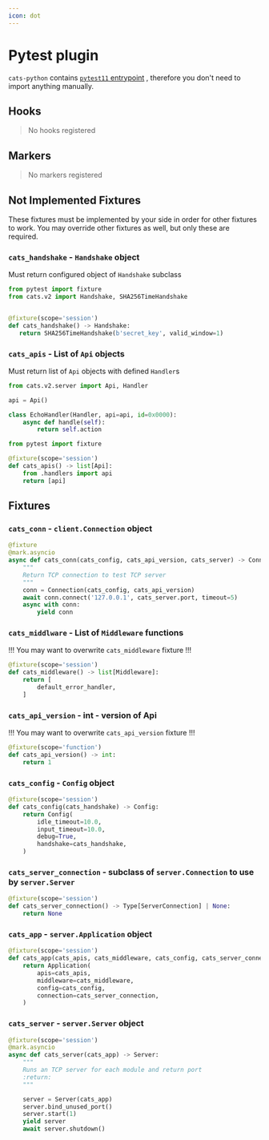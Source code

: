 ```yaml
---
icon: dot
---
```


# Pytest plugin

`cats-python` contains
[`pytest11` entrypoint](https://docs.pytest.org/en/6.2.x/writing_plugins.html#making-your-plugin-installable-by-others)
, therefore you don't need to import anything manually.

## Hooks

> No hooks registered

## Markers

> No markers registered

## Not Implemented Fixtures

These fixtures must be implemented by your side in order for other fixtures to work. You may override other fixtures as
well, but only these are required.

### `cats_handshake` - `Handshake` object

Must return configured object of `Handshake` subclass

```python conftest.py
from pytest import fixture
from cats.v2 import Handshake, SHA256TimeHandshake


@fixture(scope='session')
def cats_handshake() -> Handshake:
   return SHA256TimeHandshake(b'secret_key', valid_window=1)
```

### `cats_apis` - List of `Api` objects

Must return list of `Api` objects with defined `Handler`s

```python handlers.py
from cats.v2.server import Api, Handler

api = Api()

class EchoHandler(Handler, api=api, id=0x0000):
    async def handle(self):
        return self.action
```

```python conftest.py
from pytest import fixture

@fixture(scope='session')
def cats_apis() -> list[Api]:
    from .handlers import api
    return [api]
```

## Fixtures

### `cats_conn` - `client.Connection` object

```python plugin.py
@fixture
@mark.asyncio
async def cats_conn(cats_config, cats_api_version, cats_server) -> Connection:
    """
    Return TCP connection to test TCP server
    """
    conn = Connection(cats_config, cats_api_version)
    await conn.connect('127.0.0.1', cats_server.port, timeout=5)
    async with conn:
        yield conn
```

### `cats_middlware` - List of `Middleware` functions

!!!
You may want to overwrite `cats_middleware` fixture
!!!

```python plugin.py
@fixture(scope='session')
def cats_middleware() -> list[Middleware]:
    return [
        default_error_handler,
    ]
```

### `cats_api_version` - int - version of Api

!!!
You may want to overwrite `cats_api_version` fixture
!!!

```python plugin.py
@fixture(scope='function')
def cats_api_version() -> int:
    return 1
```

### `cats_config` - `Config` object

```python plugin.py
@fixture(scope='session')
def cats_config(cats_handshake) -> Config:
    return Config(
        idle_timeout=10.0,
        input_timeout=10.0,
        debug=True,
        handshake=cats_handshake,
    )
```

### `cats_server_connection` - subclass of `server.Connection` to use by `server.Server`

```python plugin.py
@fixture(scope='session')
def cats_server_connection() -> Type[ServerConnection] | None:
    return None
```

### `cats_app` - `server.Application` object

```python plugin.py
@fixture(scope='session')
def cats_app(cats_apis, cats_middleware, cats_config, cats_server_connection):
    return Application(
        apis=cats_apis,
        middleware=cats_middleware,
        config=cats_config,
        connection=cats_server_connection,
    )
```

### `cats_server` - `server.Server` object

```python plugin.py
@fixture(scope='session')
@mark.asyncio
async def cats_server(cats_app) -> Server:
    """
    Runs an TCP server for each module and return port
    :return:
    """

    server = Server(cats_app)
    server.bind_unused_port()
    server.start(1)
    yield server
    await server.shutdown()
```

